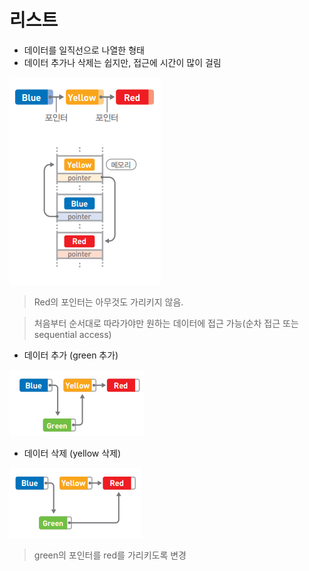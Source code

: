 # 리스트



- 데이터를 일직선으로 나열한 형태
- 데이터 추가나 삭제는 쉽지만, 접근에 시간이 많이 걸림

![](./imgs/list1.png)

> Red의 포인터는 아무것도 가리키지 않음.  

> 처음부터 순서대로 따라가야만 원하는 데이터에 접근 가능(순차 접근 또는 sequential access)



- 데이터 추가 (green 추가)

![](./imgs/list2.PNG)


- 데이터 삭제 (yellow 삭제)

![](./imgs/list3.PNG)

> green의 포인터를 red를 가리키도록 변경











